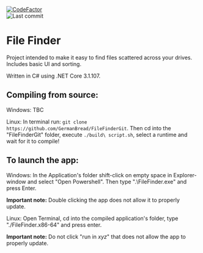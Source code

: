 [![CodeFactor](https://www.codefactor.io/repository/github/germanbread/filefindergit/badge/master)](https://www.codefactor.io/repository/github/germanbread/filefindergit/overview/master)
<br>
![Last commit](https://img.shields.io/github/last-commit/GermanBread/FileFinderGit)

# File Finder

Project intended to make it easy to find files scattered across your drives.
Includes basic UI and sorting.

Written in C# using .NET Core 3.1.107.

## Compiling from source:

Windows: 
TBC

Linux: 
In terminal run: `git clone https://github.com/GermanBread/FileFinderGit`.
Then cd into the "FileFinderGit" folder, execute `./build\ script.sh`, select a runtime and wait for it to compile!

## To launch the app:

Windows: 
In the Application's folder shift-click on empty space in Explorer-window and select "Open Powershell".
Then type ".\FileFinder.exe" and press Enter.

**Important note:** Double clicking the app does not allow it to properly update.

Linux: 
Open Terminal, cd into the compiled application's folder, type "./FileFinder.x86-64" and press enter.

**Important note:** Do not click "run in *xyz*" that does not allow the app to properly update.
